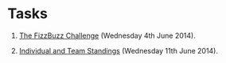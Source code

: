 Tasks
=====

1. [The FizzBuzz Challenge](https://www.dropbox.com/s/jcpel4qnnbu7mai/Task%201-%20FizzBuzz.pdf "Title")  (Wednesday 4th June 2014).

2. [Individual and Team Standings](https://www.dropbox.com/s/updo1l5pru8xcsu/Task%202%20-%20Standings.pdf "Title") (Wednesday 11th June 2014).
